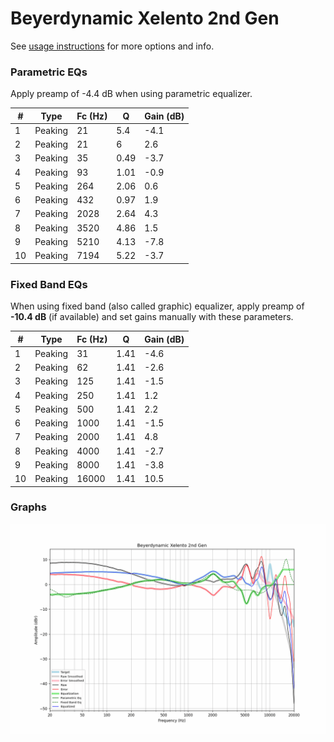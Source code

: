 # Beyerdynamic Xelento 2nd Gen
See [usage instructions](https://github.com/jaakkopasanen/AutoEq#usage) for more options and info.

### Parametric EQs
Apply preamp of -4.4 dB when using parametric equalizer.

|   # | Type    |   Fc (Hz) |    Q |   Gain (dB) |
|-----|---------|-----------|------|-------------|
|   1 | Peaking |        21 | 5.4  |        -4.1 |
|   2 | Peaking |        21 | 6    |         2.6 |
|   3 | Peaking |        35 | 0.49 |        -3.7 |
|   4 | Peaking |        93 | 1.01 |        -0.9 |
|   5 | Peaking |       264 | 2.06 |         0.6 |
|   6 | Peaking |       432 | 0.97 |         1.9 |
|   7 | Peaking |      2028 | 2.64 |         4.3 |
|   8 | Peaking |      3520 | 4.86 |         1.5 |
|   9 | Peaking |      5210 | 4.13 |        -7.8 |
|  10 | Peaking |      7194 | 5.22 |        -3.7 |

### Fixed Band EQs
When using fixed band (also called graphic) equalizer, apply preamp of **-10.4 dB** (if available) and set gains manually with these parameters.

|   # | Type    |   Fc (Hz) |    Q |   Gain (dB) |
|-----|---------|-----------|------|-------------|
|   1 | Peaking |        31 | 1.41 |        -4.6 |
|   2 | Peaking |        62 | 1.41 |        -2.6 |
|   3 | Peaking |       125 | 1.41 |        -1.5 |
|   4 | Peaking |       250 | 1.41 |         1.2 |
|   5 | Peaking |       500 | 1.41 |         2.2 |
|   6 | Peaking |      1000 | 1.41 |        -1.5 |
|   7 | Peaking |      2000 | 1.41 |         4.8 |
|   8 | Peaking |      4000 | 1.41 |        -2.7 |
|   9 | Peaking |      8000 | 1.41 |        -3.8 |
|  10 | Peaking |     16000 | 1.41 |        10.5 |

### Graphs
![](./Beyerdynamic%20Xelento%202nd%20Gen.png)
